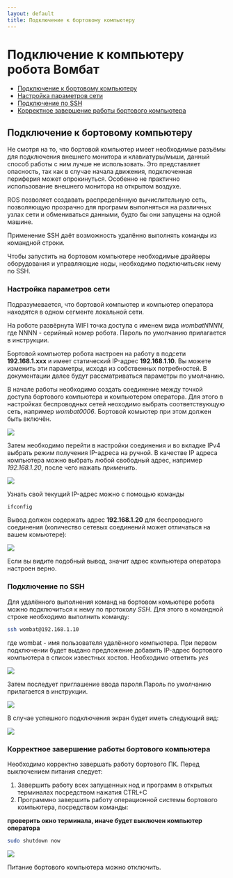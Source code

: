 ```yaml
---
layout: default
title: Подключение к бортовому компьютеру
---
```


# Подключение к компьютеру робота Вомбат

* [Подключение к бортовому компьютеру](#подключение-к-бортовому-компьютеру)
* [Настройка параметров сети](#настройка-параметров-сети)
* [Подключение по SSH](#подключение-по-ssh)
* [Корректное завершение работы бортового компьютера](#корректное-завершение-работы-бортового-компьютера)

## Подключение к бортовому компьютеру

Не смотря на то, что бортовой компьютер имеет необходимые разъёмы для подключения внешнего монитора и клавиатуры/мыши, данный способ работы с ним лучше не использовать. Это представляет опасность, так как в случае начала движения, подключенная периферия может опрокинуться. Особенно не практично использование внешнего монитора на открытом воздухе.

ROS позволяет создавать распределённую вычислительную сеть, позволяющую прозрачно для программ выполняться на различных узлах сети и обмениваться данными, будто бы они запущены на одной машине.

Применение SSH даёт возможность удалённо выполнять команды из командной строки.

Чтобы запустить на бортовом компьютере необходимые драйверы оборудования и управляющие ноды, необходимо подключитьсяк нему по SSH. 

### Настройка параметров сети

Подразумевается, что бортовой компьютер и компьютер оператора находятся в одном сегменте локальной сети.

На роботе развёрнута WIFI точка доступа c именем вида _wombatNNNN_, где NNNN - серийный номер робота. Пароль по умолчанию прилагается в инструкции.

Бортовой компьютер робота настроен на работу в подсети **192.168.1.xxx** и имеет статический IP-адрес **192.168.1.10**. Вы можете изменить эти параметры, исходя из собственных потребностей. В документации далее будут рассматриваться параметры по умолчанию.

В начале работы необходимо создать соединение между точкой доступа бортового компьютера и компьютером оператора. Для этого в настройках беспроводных сетей неоходимо выбрать соответствующую сеть, например _wombat0006_. Бортовой комьютер при этом должен быть включён.

<div style="display:inline-block;">
<img src="../../../images/config/hotspot_list.png">
</div>

Затем необходимо перейти в настройки соединения и во вкладке IPv4 выбрать режим получения IP-адреса на ручной. В качестве IP адреса компьютера можно выбрать любой свободный адрес, например _192.168.1.20_, после чего нажать _применить_.

<div style="display:inline-block;">
<img src="../../../images/config/network_settings.png">
</div>

Узнать свой текущий IP-адрес можно с помощью команды 

```bash
ifconfig
```

Вывод должен содержать адрес **192.168.1.20** для беспроводного соединения (количество сетевых соединений может отличаться на вашем комьютере):

<div style="display:inline-block;">
<img src="../../../images/config/ifconfig.png">
</div>

Если вы видите подобный вывод, значит адрес компьютера оператора настроен верно.

### Подключение по SSH

Для удалённого выполнения команд на бортовом комьютере робота можно подключиться к нему по протоколу _SSH_. Для этого в командной строке необходимо выполнить команду:

```bash
ssh wombat@192.168.1.10
```

где wombat - имя пользователя удалённого компьютера. При первом подключении будет выдано предложение добавить IP-адрес бортового компьютера в список известных хостов. Необходимо ответить _yes_

<div style="display:inline-block;">
<img src="../../../images/config/ssh_unknown_host.png">
</div>

Затем последует приглашение ввода пароля.Пароль по умолчанию прилагается в инструкции.

<div style="display:inline-block;">
<img src="../../../images/config/ssh_pass.png">
</div>

В случае успешного подключения экран будет иметь следующий вид:

<div style="display:inline-block;">
<img src="../../../images/config/ssh_success.png">
</div>

### Корректное завершение работы бортового компьютера

Необходимо корректно завершать работу бортового ПК. Перед выключением питания следует:

1. Завершить работу всех запущенных нод и программ в открытых терминалах посредством нажатия CTRL+C
2. Программно завершить работу операционной системы бортового компьютера, посредством команды:

**проверить окно терминала, иначе будет выключен компьютер оператора**
```bash
sudo shutdown now
```

<div style="display:inline-block;">
<img src="../../../images/config/shutdown_pc.png">
</div>

Питание бортового компьютера можно отключить.
